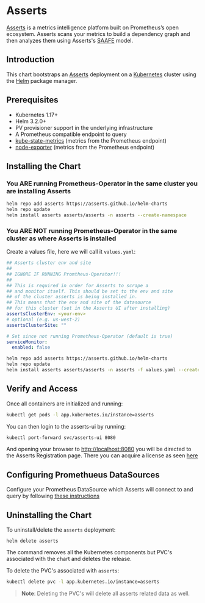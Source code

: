 # Asserts

[Asserts](http://www.asserts.ai) is a metrics intelligence platform built on Prometheus’s open ecosystem. Asserts scans your metrics to build a dependency graph and then analyzes them using Asserts's [SAAFE](https://docs.asserts.ai/understanding-saafe-model) model.

## Introduction

This chart bootstraps an [Asserts](https://www.asserts.ai) deployment on a [Kubernetes](https://kubernetes.io) cluster using the [Helm](https://helm.sh) package manager.

## Prerequisites

- Kubernetes 1.17+
- Helm 3.2.0+
- PV provisioner support in the underlying infrastructure
- A Prometheus compatible endpoint to query
- [kube-state-metrics](https://github.com/prometheus-community/helm-charts/tree/main/charts/kube-state-metrics) (metrics from the Prometheus endpoint)
- [node-exporter](https://github.com/prometheus-community/helm-charts/tree/main/charts/prometheus-node-exporter) (metrics from the Prometheus endpoint)

## Installing the Chart

### You ARE running Prometheus-Operator in the same cluster you are installing Asserts

```bash
helm repo add asserts https://asserts.github.io/helm-charts
helm repo update
helm install asserts asserts/asserts -n asserts --create-namespace
```

### You ARE NOT running Prometheus-Operator in the same cluster as where Asserts is installed

Create a values file, here we will call it `values.yaml`:

```yaml
## Asserts cluster env and site
##
## IGNORE IF RUNNING Promtheus-Operator!!!
##
## This is required in order for Asserts to scrape a
## and monitor itself. This should be set to the env and site
## of the cluster asserts is being installed in.
## This means that the env and site of the datasource
## for this cluster (set in the Asserts UI after installing)
assertsClusterEnv: <your-env>
# optional (e.g. us-west-2)
assertsClusterSite: ""

# Set since not running Prometheus-Operator (default is true)
serviceMonitor:
  enabled: false
```

```bash
helm repo add asserts https://asserts.github.io/helm-charts
helm repo update
helm install asserts asserts/asserts -n asserts -f values.yaml --create-namespace
```

## Verify and Access

Once all containers are initialized and running:

```bash
kubectl get pods -l app.kubernetes.io/instance=asserts
```

You can then login to the asserts-ui by running:

```bash
kubectl port-forward svc/asserts-ui 8080
```

And opening your browser to [http://localhost:8080](http://localhost:8080)
you will be directed to the Asserts Registration page. There you can acquire
a license as seen [here](https://docs.asserts.ai/getting-started/self-hosted/helm-chart#see-the-data)

## Configuring Promethueus DataSources

Configure your Prometheus DataSource which Asserts will connect to
and query by following [these instructions](https://docs.asserts.ai/integrations/data-source/prometheus)

## Uninstalling the Chart

To uninstall/delete the `asserts` deployment:

```console
helm delete asserts
```

The command removes all the Kubernetes components but PVC's associated with the chart and deletes the release.

To delete the PVC's associated with `asserts`:

```bash
kubectl delete pvc -l app.kubernetes.io/instance=asserts
```

> **Note**: Deleting the PVC's will delete all asserts related data as well.